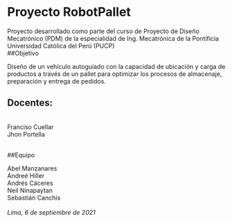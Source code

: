 # Proyecto RobotPallet
 
Proyecto desarrollado como parte del curso de Proyecto de Diseño Mecatrónico (PDM) de la especialidad de Ing. Mecatrónica de la Pontificia Universidad Católica del Perú (PUCP)
<br> 
##Objetivo

Diseño de un vehículo autoguiado con la capacidad de ubicación y carga de productos a través de un pallet para optimizar los procesos de almacenaje, preparación y entrega de pedidos.
<br> 
## Docentes:
<br> 
Franciso Cuellar<br> 
Jhon Portella <br> 
<br> 

##Equipo

Abel Manzanares <br> 
Andreé Hiller <br> 
Andrés Cáceres <br> 
Neil Ninapaytan <br> 
Sebastián Canchis <br> 
<br> 
*Lima, 6 de septiembre de 2021*
